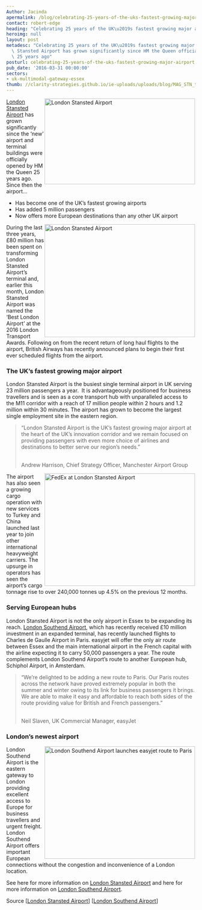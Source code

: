 ```yaml
---
Author: Jacinda
apermalink: /blog/celebrating-25-years-of-the-uks-fastest-growing-major-airport
contact: robert-edge
heading: "Celebrating 25 years of the UK\u2019s fastest growing major airport"
heroimg: null
layout: post
metadesc: "Celebrating 25 years of the UK\u2019s fastest growing major airport. London\
  \ Stansted Airport has grown significantly since HM the Queen officially opened\
  \ 25 years ago"
posturl: celebrating-25-years-of-the-uks-fastest-growing-major-airport
pub_date: '2016-03-31 00:00:00'
sectors:
- uk-multimodal-gateway-essex
thumb: //clarity-strategies.github.io/ie-uploads/uploads/blog/MAG_STN_terminal_165.jpg
---
```


<p><a href='http://investessex.co.uk/studies/place-studies/london-stansted-airport'><img alt='London Stansted Airport' src='//clarity-strategies.github.io/ie-uploads/uploads/blog/MAG_STN_terminal_700.jpg' style='width: 400px; height: 228px; margin-left: 2px; margin-right: 2px; float: right;'/>London Stansted Airport</a> has grown significantly since the ‘new’ airport and terminal buildings were officially opened by HM the Queen 25 years ago. Since then the airport…</p><ul><li>Has become one of the UK’s fastest growing airports</li><li>Has added 5 million passengers</li><li>Now offers more European destinations than any other UK airport</li></ul><p><img alt='London Stansted Airport ' src='//clarity-strategies.github.io/ie-uploads/uploads/about/PR03_-_SAT1_STN_FTE_central_area_400.jpg' style='width: 400px; height: 300px; margin-left: 2px; margin-right: 2px; float: right;'/>During the last three years, £80 million has been spent on transforming London Stansted Airport’s terminal and, earlier this month, London Stansted Airport was named the ‘Best London Airport’ at the 2016 London Transport Awards. Following on from the recent return of long haul flights to the airport, British Airways has recently announced plans to begin their first ever scheduled flights from the airport.</p><h3>The UK’s fastest growing major airport</h3><p>London Stansted Airport is the busiest single terminal airport in UK serving 23 million passengers a year.  It is advantageously positioned for business travellers and is seen as a core transport hub with unparalleled access to the M11 corridor with a reach of 17 million people within 2 hours and 1.2 million within 30 minutes. The airport has grown to become the largest single employment site in the eastern region.</p><blockquote><p>“London Stansted Airport is the UK’s fastest growing major airport at the heart of the UK’s innovation corridor and we remain focused on providing passengers with even more choice of airlines and destinations to better serve our region’s needs.”</p><p><br/>Andrew Harrison, Chief Strategy Officer, Manchester Airport Group</p></blockquote><p><img alt='FedEx at London Stansted Airport' src='//clarity-strategies.github.io/ie-uploads/uploads/blog/FedEx_400.jpg' style='width: 400px; height: 299px; margin-left: 2px; margin-right: 2px; float: right;'/>The airport has also seen a growing cargo operation with new services to Turkey and China launched last year to join other international heavyweight carriers. The upsurge in operators has seen the airport’s cargo tonnage rise to over 240,000 tonnes up 4.5% on the previous 12 months.</p><h3>Serving European hubs</h3><p>London Stansted Airport is not the only airport in Essex to be expanding its reach. <a href='http://investessex.co.uk/studies/place-studies/london-southend-airport'>London Southend Airport</a>, which has recently received £10 million investment in an expanded terminal, has recently launched flights to Charles de Gaulle Airport in Paris. easyjet will offer the only air route between Essex and the main international airport in the French capital with the airline expecting it to carry 50,000 passengers a year. The route complements London Southend Airport’s route to another European hub, Schiphol Airport, in Amsterdam.</p><blockquote><p>“We’re delighted to be adding a new route to Paris. Our Paris routes across the network have proved extremely popular in both the summer and winter owing to its link for business passengers it brings. We are able to make it easy and affordable to reach both sides of the route providing value for British and French passengers.”</p><p><br/>Neil Slaven, UK Commercial Manager, easyJet</p></blockquote><h3>London’s newest airport</h3><p><img alt='London Southend Airport launches easyjet route to Paris' src='//clarity-strategies.github.io/ie-uploads/uploads/blog/Southend_Paris_flight_400.jpg' style='line-height: 20.8px; width: 400px; height: 299px; margin-left: 2px; margin-right: 2px; float: right;'/></p><p>London Southend Airport is the eastern gateway to London providing excellent access to Europe for business travellers and urgent freight. London Southend Airport offers important European connections without the congestion and inconvenience of a London location.</p><p>See here for more information on <a href='http://investessex.co.uk/studies/place-studies/london-stansted-airport'>London Stansted Airport</a> and here for more information on <a href='http://investessex.co.uk/studies/place-studies/london-southend-airport'>London Southend Airport</a>.</p><p>Source [<a href='http://www.stanstedairport.com/about-us/media-centre/press-releases/london-stansted-celebrates-25th-anniversary-of-hm-the-queen-officially-opening-the-terminal-building-and-new-airport/'>London Stansted Airport</a>] [<a href='http://www.southendairport.com/corporate-and-community/media-centre/'>London Southend Airport</a>]</p>